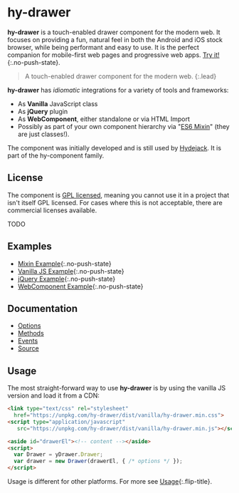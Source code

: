 # hy-drawer

**hy-drawer** is a touch-enabled drawer component for the modern web.
It focuses on providing a fun, natural feel in both the Android and iOS stock browser,
while being performant and easy to use.
It is the perfect companion for mobile-first web pages and progressive web apps.
[Try it!](example/mixin/){:.no-push-state}.

> A touch-enabled drawer component for the modern web.
{:.lead}

**hy-drawer** has *idiomatic* integrations for a variety of tools and frameworks:
* As **Vanilla** JavaScript class
* As **jQuery** plugin
* As **WebComponent**, either standalone or via HTML Import
* Possibly as part of your own component hierarchy via "[ES6 Mixin][1]" (they are just classes!).

The component was initially developed and is still used by [Hydejack](https://qwtel.com/hydejack/).
It is part of the hy-component family.

## License
The component is [GPL licensed](LICENSE.md), meaning you cannot use it in a project that isn't itself GPL licensed. For cases where this is not acceptable, there are commercial licenses available.

TODO

## Examples
* [Mixin Example](example/mixin/){:.no-push-state}
* [Vanilla JS Example](example/vanilla/){:.no-push-state}
* [jQuery Example](example/jquery/){:.no-push-state}
* [WebComponent Example](example/webcomponent/){:.no-push-state}

## Documentation

* [Options](doc/options.md)
* [Methods](doc/methods.md)
* [Events](doc/events.md)
* [Source](doc/source.md)

## Usage
The most straight-forward way to use **hy-drawer** is by using the vanilla JS version and load it from a CDN:

~~~html
<link type="text/css" rel="stylesheet"
  href="https://unpkg.com/hy-drawer/dist/vanilla/hy-drawer.min.css">
<script type="application/javascript"
   src="https://unpkg.com/hy-drawer/dist/vanilla/hy-drawer.min.js"></script>
~~~

~~~html
<aside id="drawerEl"><!-- content --></aside>
<script>
  var Drawer = yDrawer.Drawer;
  var drawer = new Drawer(drawerEl, { /* options */ });
</script>
~~~

Usage is different for other platforms. For more see [Usage](doc/usage/README.md){:.flip-title}.

[1]: http://justinfagnani.com/2015/12/21/real-mixins-with-javascript-classes/
